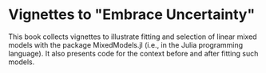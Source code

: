 # Vignettes to "Embrace Uncertainty"

This book collects vignettes to illustrate fitting and selection of linear mixed models with the package MixedModels.jl (i.e., in the Julia programming language). It also presents code for the context before and after fitting such models. 
 
